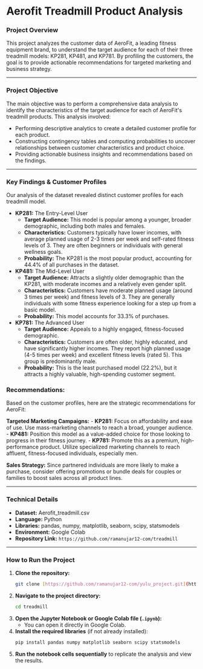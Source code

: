 # Aerofit Treadmill Product Analysis



### **Project Overview**

This project analyzes the customer data of AeroFit, a leading fitness equipment brand, to understand the target audience for each of their three treadmill models: KP281, KP481, and KP781. By profiling the customers, the goal is to provide actionable recommendations for targeted marketing and business strategy.

***

### **Project Objective**

The main objective was to perform a comprehensive data analysis to identify the characteristics of the target audience for each of AeroFit's treadmill products. 
This analysis involved:

- Performing descriptive analytics to create a detailed customer profile for each product.
- Constructing contingency tables and computing probabilities to uncover relationships between customer characteristics and product choice.
- Providing actionable business insights and recommendations based on the findings.

***

### **Key Findings & Customer Profiles**

Our analysis of the dataset revealed distinct customer profiles for each treadmill model.

- **KP281:** The Entry-Level User
    - **Target Audience:** This model is popular among a younger, broader demographic, including both males and females.
    - **Characteristics:** Customers typically have lower incomes, with average planned usage of 2-3 times per week and self-rated fitness levels of 3. They are often beginners or                                   individuals with general wellness goals.
    - **Probability:** The KP281 is the most popular product, accounting for 44.4% of all purchases in the dataset.
- **KP481:** The Mid-Level User
    - **Target Audience:** Attracts a slightly older demographic than the KP281, with moderate incomes and a relatively even gender split.
    - **Characteristics:** Customers have moderate planned usage (around 3 times per week) and fitness levels of 3. They are generally individuals with some fitness experience looking                               for a step up from a basic model.
    - **Probability:** This model accounts for 33.3% of purchases.
- **KP781:** The Advanced User
    - **Target Audience:** Appeals to a highly engaged, fitness-focused demographic.
    - **Characteristics:** Customers are often older, highly educated, and have significantly higher incomes. They report high planned usage (4-5 times per week) and excellent fitness                               levels (rated 5). This group is predominantly male.
    - **Probability:** This is the least purchased model (22.2%), but it attracts a highly valuable, high-spending customer segment.

### **Recommendations:**

Based on the customer profiles, here are the strategic recommendations for AeroFit:

**Targeted Marketing Campaigns:**
     - **KP281:** Focus on affordability and ease of use. Use mass-marketing channels to reach a broad, younger audience.
     - **KP481:** Position this model as a value-added choice for those looking to progress in their fitness journey.
     - **KP781:** Promote this as a premium, high-performance product. Utilize specialized marketing channels to reach affluent, fitness-focused individuals, especially men.

**Sales Strategy:** Since partnered individuals are more likely to make a purchase, consider offering promotions or bundle deals for couples or families                                                       to boost sales across all product lines.

***

### **Technical Details**

- **Dataset:** Aerofit_treadmill.csv
- **Language:** Python
- **Libraries:** pandas, numpy, matplotlib, seaborn, scipy, statsmodels
- **Environment:** Google Colab
- **Repository Link:** `https://github.com/ramanujar12-com/treadmill`

***

### **How to Run the Project**

1.  **Clone the repository:**
    ```bash
    git clone [https://github.com/ramanujar12-com/yulu_project.git](https://github.com/ramanujar12-com/.git)
    ```
2.  **Navigate to the project directory:**
    ```bash
    cd treadmill
    ```
3.  **Open the Jupyter Notebook or Google Colab file (`.ipynb`):**
    - You can open it directly in Google Colab.
4.  **Install the required libraries** (if not already installed):
    ```bash
    pip install pandas numpy matplotlib seaborn scipy statsmodels
    ```
5.  **Run the notebook cells sequentially** to replicate the analysis and view the results.
